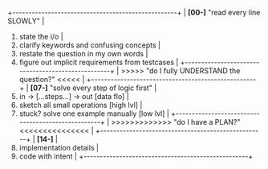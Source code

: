 +---------------------------------------------------+
| **[00-]** "read every line SLOWLY"                |
1. state the i/o                                    |
2. clarify keywords and confusing concepts          |
3. restate the question in my own words             |
4. figure out implicit requirements from testcases  |
+---------------------------------------------------+
| >>>>> "do I fully UNDERSTAND the question?" <<<<< |
+---------------------------------------------------+
| **[07-]** "solve every step of logic first"       |
1. in -> [...steps...] -> out          [data flo]   |
2. sketch all small operations         [high lvl]   |
3. stuck? solve one example manually   [low  lvl]   |
+---------------------------------------------------+
| >>>>>>>>>>>>> "do I have a PLAN?" <<<<<<<<<<<<<<< |
+---------------------------------------------------+
| **[14-]**                                         |
1. implementation details                           |
2. code with intent                                 |
+---------------------------------------------------+
